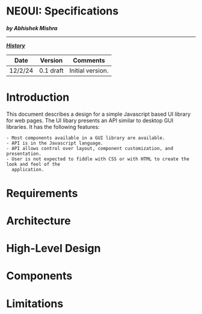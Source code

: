 <h1>NE0UI: Specifications</h1>
<h5>by Abhishek Mishra

<hr/>

<u>History</u>
<table style="border: 1px">
<thead>
	<tr><th>Date</th><th>Version</th><th>Comments</th></tr>
</thead>
<tbody>
	<tr><td>12/2/24</td><td>0.1 draft</td><td>Initial version.</td></tr>
</tbody>
</table>

# Introduction

This document describes a design for a simple Javascript based UI library for web pages. The UI
libary presents an API similar to desktop GUI libraries. It has the following features:

	- Most components available in a GUI library are available.
	- API is in the Javascript language.
	- API allows control over layout, component customization, and presentation.
	- User is not expected to fiddle with CSS or with HTML to create the look and feel of the
	  application.

# Requirements

# Architecture

# High-Level Design

# Components

# Limitations
